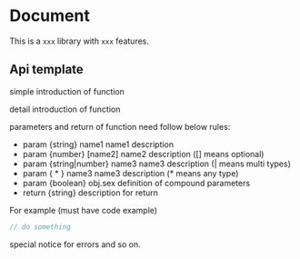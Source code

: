 # Document

This is a `xxx` library with `xxx` features.

## Api template

simple introduction of function

detail introduction of function

parameters and return of function need follow below rules:

- param {string} name1 name1 description
- param {number} [name2] name2 description ([] means optional)
- param {string|number} name3 name3 description (| means multi types)
- param { * } name3 name3 description (* means any type)
- param {boolean} obj.sex definition of compound parameters
- return {string} description for return

For example (must have code example)

```js
// do something
```

special notice for errors and so on.